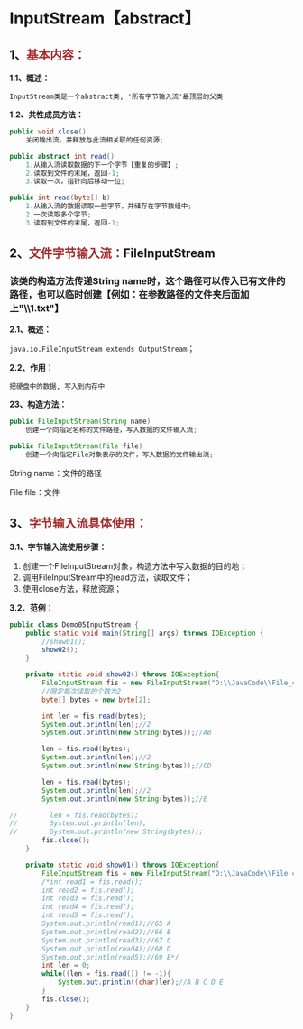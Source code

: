 # InputStream【abstract】

## 1、<span style="color:brown">基本内容：</span>

**1.1、概述：**

```apl
InputStream类是一个abstract类, '所有字节输入流'最顶层的父类
```

**1.2、共性成员方法：**

```java
public void close()
    关闭输出流，并释放与此流相关联的任何资源;
```

```java
public abstract int read()
    1.从输入流读取数据的下一个字节【重复的步骤】;
	2.读取到文件的末尾，返回-1;
	3.读取一次，指针向后移动一位;
```

```java
public int read(byte[] b)
    1.从输入流的数据读取一些字节，并储存在字节数组中;
	2.一次读取多个字节;
	3.读取到文件的末尾，返回-1;
```

## 2、<span style="color:brown">文件字节输入流：</span>FileInputStream

### 该类的构造方法传递String name时，这个路径可以传入已有文件的路径，也可以临时创建【例如：在参数路径的文件夹后面加上"\\\\1\.txt"】

**2.1、概述：**

`java.io.FileInputStream extends OutputStream`；

**2.2、作用：**

```apl
把硬盘中的数据, 写入到内存中
```

**23、构造方法：**

```java
public FileInputStream(String name)
    创建一个向指定名称的文件路径，写入数据的文件输入流;
```

```java
public FileInputStream(File file)
	创建一个向指定File对象表示的文件，写入数据的文件输出流;
```

String  name：文件的路径

File  file：文件

## 3、<span style="color:brown">字节输入流具体使用：</span>

**3.1、字节输入流使用步骤：**

1. 创建一个FileInputStream对象，构造方法中写入数据的目的地；
2. 调用FileInputStream中的read方法，读取文件；
3. 使用close方法，释放资源；

**3.2、范例：**

```java
public class Demo05InputStream {
    public static void main(String[] args) throws IOException {
        //show01();
        show02();
    }

    private static void show02() throws IOException{
        FileInputStream fis = new FileInputStream("D:\\JavaCode\\File_code\\a.txt");
        //限定每次读取的个数为2
        byte[] bytes = new byte[2];

        int len = fis.read(bytes);
        System.out.println(len);//2
        System.out.println(new String(bytes));//AB

        len = fis.read(bytes);
        System.out.println(len);//2
        System.out.println(new String(bytes));//CD

        len = fis.read(bytes);
        System.out.println(len);//2
        System.out.println(new String(bytes));//E

//        len = fis.read(bytes);
//        System.out.println(len);
//        System.out.println(new String(bytes));
        fis.close();
    }

    private static void show01() throws IOException{
        FileInputStream fis = new FileInputStream("D:\\JavaCode\\File_code\\a.txt");
        /*int read1 = fis.read();
        int read2 = fis.read();
        int read3 = fis.read();
        int read4 = fis.read();
        int read5 = fis.read();
        System.out.println(read1);//65 A
        System.out.println(read2);//66 B
        System.out.println(read3);//67 C
        System.out.println(read4);//68 D
        System.out.println(read5);//69 E*/
        int len = 0;
        while((len = fis.read()) != -1){
            System.out.println((char)len);//A B C D E
        }
        fis.close();
    }
}
```

